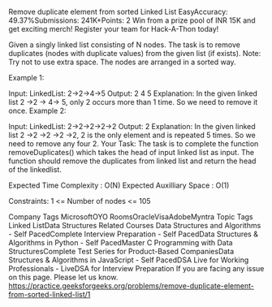 Remove duplicate element from sorted Linked List
EasyAccuracy: 49.37%Submissions: 241K+Points: 2
Win from a prize pool of INR 15K and get exciting merch! Register your team for Hack-A-Thon today!

Given a singly linked list consisting of N nodes. The task is to remove duplicates (nodes with duplicate values) from the given list (if exists).
Note: Try not to use extra space. The nodes are arranged in a sorted way.

Example 1:

Input:
LinkedList: 2->2->4->5
Output: 2 4 5
Explanation: In the given linked list 
2 ->2 -> 4-> 5, only 2 occurs more 
than 1 time. So we need to remove it once.
Example 2:

Input:
LinkedList: 2->2->2->2->2
Output: 2
Explanation: In the given linked list 
2 ->2 ->2 ->2 ->2, 2 is the only element
and is repeated 5 times. So we need to remove
any four 2.
Your Task:
The task is to complete the function removeDuplicates() which takes the head of input linked list as input. The function should remove the duplicates from linked list and return the head of the linkedlist.

Expected Time Complexity : O(N)
Expected Auxilliary Space : O(1)

Constraints:
1 <= Number of nodes <= 105

Company Tags
MicrosoftOYO RoomsOracleVisaAdobeMyntra
Topic Tags
Linked ListData Structures
Related Courses
Data Structures and Algorithms - Self PacedComplete Interview Preparation - Self PacedData Structures & Algorithms in Python - Self PacedMaster C Programming with Data StructuresComplete Test Series for Product-Based CompaniesData Structures & Algorithms in JavaScript - Self PacedDSA Live for Working Professionals - LiveDSA for Interview Preparation
If you are facing any issue on this page. Please let us know.
https://practice.geeksforgeeks.org/problems/remove-duplicate-element-from-sorted-linked-list/1
